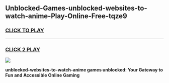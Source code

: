 
## Unblocked-Games-unblocked-websites-to-watch-anime-Play-Online-Free-tqze9
<h3>
<a href="https://premium76.site?title=unblocked-websites-to-watch-anime&ref=26A">CLICK TO PLAY</a></h3>
<hr>

<h3>
<a href="https://premium76.site?title=unblocked-websites-to-watch-anime&ref=26A">CLICK 2 PLAY</a>
  
</h3>

<a href="https://premium76.site?title=unblocked-websites-to-watch-anime&ref=26A"><img src="https://clearcache.store/games.png"></a>


**unblocked-websites-to-watch-anime games unblocked: Your Gateway to Fun and Accessible Online Gaming**
